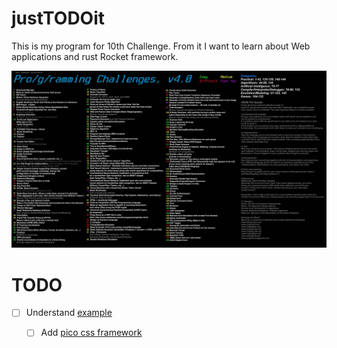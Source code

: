 # justTODOit
This is my program for 10th Challenge. From it I want to learn about Web applications and rust Rocket framework.

![Programming Challenges](https://raw.githubusercontent.com/Antlion931/justTODOit/master/embedded-challenges-similar-to-4chans-g-programming-v0-f9cd92za9rtb1.jpg)

# TODO
- [ ] Understand [example](https://blog.jetbrains.com/rust/2024/02/28/how-to-write-your-first-rust-web-app-with-rocket-and-rustrover/)
    - [ ] Add [pico css framework](https://picocss.com/docs)

